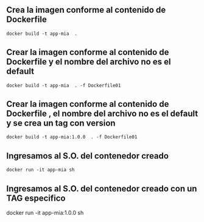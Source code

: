## Crea la imagen conforme al contenido de Dockerfile
```
docker build -t app-mia  .
```
## Crear la imagen conforme al contenido de Dockerfile  y el nombre del archivo no es el default
```
docker build -t app-mia  . -f Dockerfile01
```

## Crear la imagen conforme al contenido de Dockerfile  , el nombre del archivo no es el default y se crea un tag con version
```
docker build -t app-mia:1.0.0  . -f Dockerfile01
```

## Ingresamos al S.O. del contenedor creado
```
docker run -it app-mia sh
```
## Ingresamos al S.O. del contenedor creado con un TAG especifico
docker run -it app-mia:1.0.0 sh